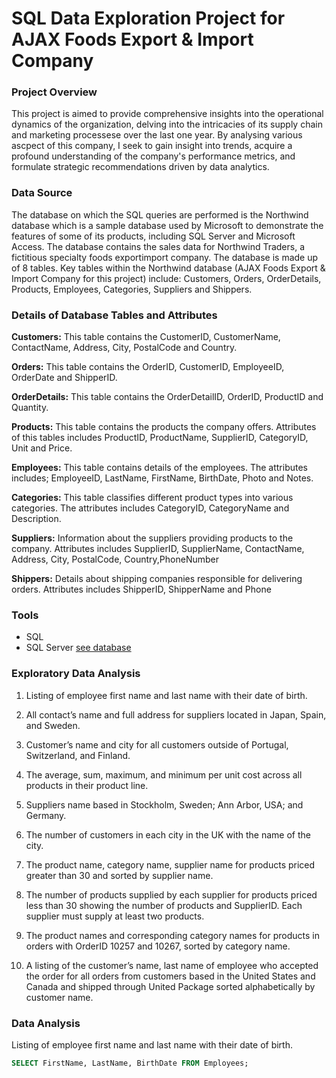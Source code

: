 # SQL Data Exploration Project for AJAX Foods Export & Import Company

### Project Overview

This project is aimed to provide comprehensive insights into the operational dynamics of the organization, delving into the intricacies of its supply chain and marketing processese over the last one year. By analysing various ascpect of this company, I seek to gain insight into trends, acquire a profound understanding of the company's performance metrics, and formulate strategic recommendations driven by data analytics. 

### Data Source

The database on which the SQL queries are performed is the Northwind database which is a sample database used by Microsoft to demonstrate the features of some of its products, including SQL Server and Microsoft Access. The database contains the sales data for Northwind Traders, a fictitious specialty foods exportimport company. The database is made up of 8 tables. Key tables within the Northwind database (AJAX Foods Export & Import Company for this project) include: Customers, Orders, OrderDetails, Products, Employees, Categories, Suppliers and Shippers. 

### Details of Database Tables and Attributes


**Customers:** This table contains the CustomerID, CustomerName, ContactName, Address, City, PostalCode and Country.

**Orders:** This table contains the OrderID, CustomerID, EmployeeID, OrderDate and ShipperID.

**OrderDetails:** This table contains the OrderDetailID, OrderID, ProductID	and Quantity.

**Products:** This table contains the products the company offers. Attributes of this tables includes ProductID, ProductName, SupplierID, CategoryID, Unit and Price.

**Employees:** This table contains details of the employees. The attributes includes; EmployeeID, LastName, FirstName, BirthDate, Photo	and Notes.

**Categories:** This table classifies different product types into various categories. The attributes includes CategoryID, CategoryName and Description.

**Suppliers:** Information about the suppliers providing products to the company. Attributes includes SupplierID, SupplierName, ContactName, Address, City, PostalCode, Country,PhoneNumber

**Shippers:** Details about shipping companies responsible for delivering orders. Attributes includes ShipperID, ShipperName and Phone



### Tools
- SQL
- SQL Server [see database](https://www.w3schools.com/sql)


### Exploratory Data Analysis

1.	Listing of employee first name and last name with their date of birth.

2.	All contact’s name and full address for suppliers located in Japan, Spain, and Sweden.

3.	Customer’s name and city for all customers outside of Portugal, Switzerland, and Finland.

4.	The average, sum, maximum, and minimum per unit cost across all products in their product line.

5.	Suppliers name based in Stockholm, Sweden; Ann Arbor, USA; and Germany.

6.	The number of customers in each city in the UK with the name of the city. 

7.	The product name, category name, supplier name for products priced greater than 30 and sorted by supplier name. 

8.	The number of products supplied by each supplier for products priced less than 30 showing the number of products and SupplierID. Each supplier must supply at least two products. 

9.	The product names and corresponding category names for products in orders with OrderID 10257 and 10267, sorted by category name.

10.	A listing of the customer’s name, last name of employee who accepted the order for all orders from customers based in the United States and Canada and shipped through United Package sorted alphabetically by customer name.


### Data Analysis

Listing of employee first name and last name with their date of birth.
```SQL Statements
SELECT FirstName, LastName, BirthDate FROM Employees;
```
